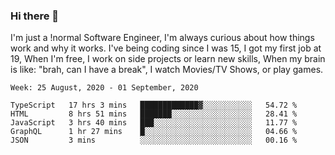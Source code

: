 ### Hi there 👋

I'm just a !normal Software Engineer, I'm always curious about how things work and why it works. I've being coding since I was 15, I got my first job at 19, When I'm free, I work on side projects or learn new skills, When my brain is like: "brah, can I have a break", I watch Movies/TV Shows, or play games.

<!--START_SECTION:waka-->
```text
Week: 25 August, 2020 - 01 September, 2020

TypeScript   17 hrs 3 mins   █████████████▓░░░░░░░░░░░   54.72 % 
HTML         8 hrs 51 mins   ███████░░░░░░░░░░░░░░░░░░   28.41 % 
JavaScript   3 hrs 40 mins   ███░░░░░░░░░░░░░░░░░░░░░░   11.77 % 
GraphQL      1 hr 27 mins    █░░░░░░░░░░░░░░░░░░░░░░░░   04.66 % 
JSON         3 mins          ░░░░░░░░░░░░░░░░░░░░░░░░░   00.16 % 
```
<!--END_SECTION:waka-->

<!--
**Oudmane/Oudmane** is a ✨ _special_ ✨ repository because its `README.md` (this file) appears on your GitHub profile.

Here are some ideas to get you started:

- 🔭 I’m currently working on ...
- 🌱 I’m currently learning ...
- 👯 I’m looking to collaborate on ...
- 🤔 I’m looking for help with ...
- 💬 Ask me about ...
- 📫 How to reach me: ...
- 😄 Pronouns: ...
- ⚡ Fun fact: ...
-->
